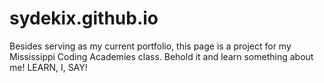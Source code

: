 # sydekix.github.io

Besides serving as my current portfolio, this page is a project for my Mississippi Coding Academies class. Behold it and learn something about me! LEARN, I, SAY!
